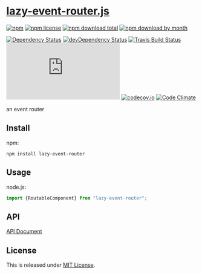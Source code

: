 # [lazy-event-router.js](https://github.com/Narazaka/lazy-event-router.js)

[![npm](https://img.shields.io/npm/v/lazy-event-router.svg)](https://www.npmjs.com/package/lazy-event-router)
[![npm license](https://img.shields.io/npm/l/lazy-event-router.svg)](https://www.npmjs.com/package/lazy-event-router)
[![npm download total](https://img.shields.io/npm/dt/lazy-event-router.svg)](https://www.npmjs.com/package/lazy-event-router)
[![npm download by month](https://img.shields.io/npm/dm/lazy-event-router.svg)](https://www.npmjs.com/package/lazy-event-router)

[![Dependency Status](https://david-dm.org/Narazaka/lazy-event-router.js.svg)](https://david-dm.org/Narazaka/lazy-event-router.js)
[![devDependency Status](https://david-dm.org/Narazaka/lazy-event-router.js/dev-status.svg)](https://david-dm.org/Narazaka/lazy-event-router.js#info=devDependencies)
[![Travis Build Status](https://travis-ci.org/Narazaka/lazy-event-router.js.svg)](https://travis-ci.org/Narazaka/lazy-event-router.js)
[![AppVeyor Build Status](https://ci.appveyor.com/api/projects/status/github/Narazaka/lazy-event-router.js?svg=true)](https://ci.appveyor.com/project/Narazaka/lazy-event-router-js)
[![codecov.io](https://codecov.io/github/Narazaka/lazy-event-router.js/coverage.svg?branch=master)](https://codecov.io/github/Narazaka/lazy-event-router.js?branch=master)
[![Code Climate](https://codeclimate.com/github/Narazaka/lazy-event-router.js/badges/gpa.svg)](https://codeclimate.com/github/Narazaka/lazy-event-router.js)

an event router

## Install

npm:
```
npm install lazy-event-router
```

## Usage

node.js:
```javascript
import {RoutableComponent} from "lazy-event-router";
```

## API

[API Document](https://narazaka.github.io/lazy-event-router.js/)

## License

This is released under [MIT License](http://narazaka.net/license/MIT?2016).

